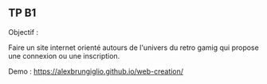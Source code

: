 ## TP B1 

Objectif : 

Faire un site internet orienté autours de l'univers du retro gamig qui propose une connexion ou une inscription. 

Demo : https://alexbrungiglio.github.io/web-creation/

